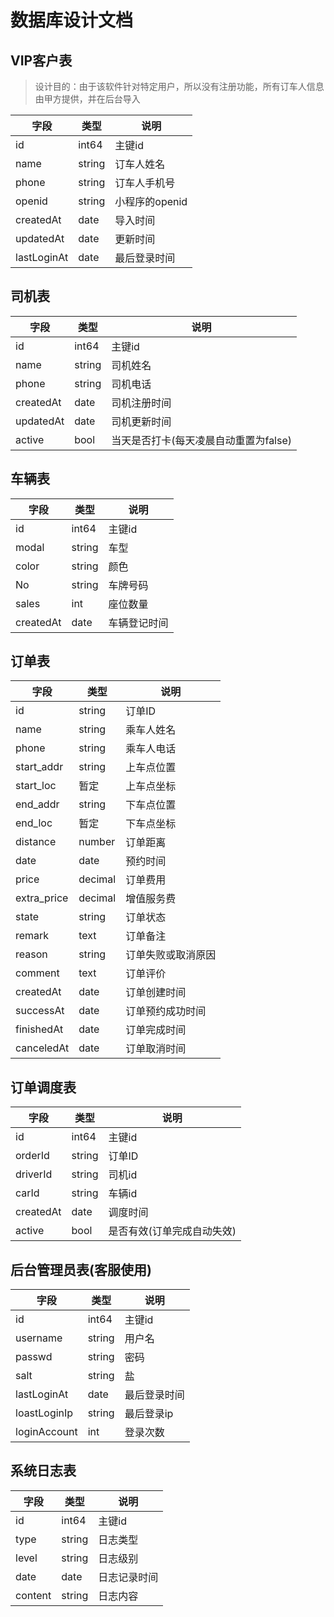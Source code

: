# 数据库设计文档

## VIP客户表
> 设计目的：由于该软件针对特定用户，所以没有注册功能，所有订车人信息由甲方提供，并在后台导入

字段 | 类型 | 说明
---|---|---
id | int64 | 主键id
name | string | 订车人姓名
phone | string | 订车人手机号
openid | string | 小程序的openid
createdAt | date | 导入时间
updatedAt | date | 更新时间
lastLoginAt | date | 最后登录时间


## 司机表
字段 | 类型 | 说明
---|---|---
id | int64 | 主键id
name | string | 司机姓名
phone | string | 司机电话
createdAt | date | 司机注册时间
updatedAt | date | 司机更新时间
active | bool | 当天是否打卡(每天凌晨自动重置为false)


## 车辆表
字段 | 类型 | 说明
---|---|---
id | int64 | 主键id
modal | string | 车型
color | string | 颜色
No | string | 车牌号码
sales | int | 座位数量
createdAt | date | 车辆登记时间


## 订单表
字段 | 类型 | 说明
---|---|---
id | string | 订单ID
name | string | 乘车人姓名
phone | string | 乘车人电话
start_addr | string | 上车点位置
start_loc | 暂定 | 上车点坐标
end_addr | string | 下车点位置
end_loc | 暂定 | 下车点坐标
distance | number | 订单距离
date | date | 预约时间
price | decimal | 订单费用
extra_price | decimal | 增值服务费
state | string | 订单状态
remark | text | 订单备注
reason | string | 订单失败或取消原因
comment | text | 订单评价
createdAt | date | 订单创建时间
successAt | date | 订单预约成功时间
finishedAt | date | 订单完成时间
canceledAt | date | 订单取消时间


## 订单调度表
字段 | 类型 | 说明
---|---|---
id | int64 | 主键id
orderId | string | 订单ID
driverId | string | 司机id
carId | string | 车辆id
createdAt | date | 调度时间
active | bool | 是否有效(订单完成自动失效)


## 后台管理员表(客服使用)
字段 | 类型 | 说明
---|---|---
id | int64 | 主键id
username | string | 用户名
passwd | string | 密码
salt | string | 盐
lastLoginAt | date | 最后登录时间
loastLoginIp | string | 最后登录ip
loginAccount | int | 登录次数


## 系统日志表
字段 | 类型 | 说明
---|---|---
id | int64 | 主键id
type | string | 日志类型
level | string | 日志级别
date | date | 日志记录时间
content | string | 日志内容